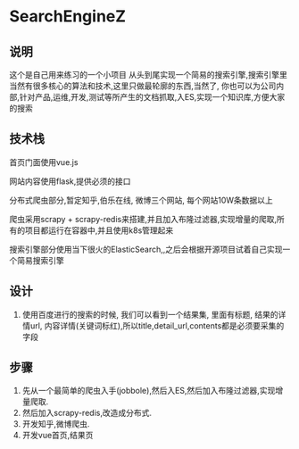 # SearchEngineZ

## 说明
这个是自己用来练习的一个小项目
从头到尾实现一个简易的搜索引擎,搜索引擎里当然有很多核心的算法和技术,这里只做最轮廓的东西,当然了, 你也可以为公司内部,针对产品,运维,开发,测试等所产生的文档抓取,入ES,实现一个知识库,方便大家的搜索

## 技术栈
首页门面使用vue.js

网站内容使用flask,提供必须的接口

分布式爬虫部分,暂定知乎,伯乐在线, 微博三个网站, 每个网站10W条数据以上

爬虫采用scrapy + scrapy-redis来搭建,并且加入布隆过滤器,实现增量的爬取,所有的项目都运行在容器中,并且使用k8s管理起来

搜索引擎部分使用当下很火的ElasticSearch,,之后会根据开源项目试着自己实现一个简易搜索引擎



## 设计
1. 使用百度进行的搜索的时候, 我们可以看到一个结果集, 里面有标题, 结果的详情url, 内容详情(关键词标红),所以title,detail_url,contents都是必须要采集的字段

## 步骤
1. 先从一个最简单的爬虫入手(jobbole),然后入ES,然后加入布隆过滤器,实现增量爬取.
2. 然后加入scrapy-redis,改造成分布式.
3. 开发知乎,微博爬虫.
4. 开发vue首页,结果页

